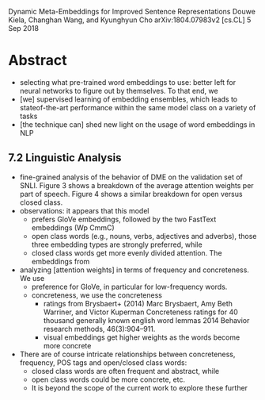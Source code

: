 Dynamic Meta-Embeddings for Improved Sentence Representations
Douwe Kiela, Changhan Wang, and Kyunghyun Cho
arXiv:1804.07983v2 [cs.CL] 5 Sep 2018

# Abstract

* selecting what pre-trained word embeddings to use:
  better left for neural networks to figure out by themselves. To that end, we
* [we] supervised learning of embedding ensembles, which leads to
  stateof-the-art performance within the same model class on a variety of
  tasks
* [the technique can] shed new light on the usage of word embeddings in NLP

## 7.2 Linguistic Analysis

* fine-grained analysis of the behavior of DME 
  on the validation set of SNLI. Figure 3 shows a breakdown of the 
  average attention weights per part of speech. 
  Figure 4 shows a similar breakdown for open versus closed class.
* observations: it appears that this model 
  * prefers GloVe embeddings, followed by the two FastText embeddings (Wp CmmC)
  * open class words (e.g., nouns, verbs, adjectives and adverbs), those three
    embedding types are strongly preferred, while 
  * closed class words get more evenly divided attention. The embeddings from
* analyzing [attention weights] in terms of frequency and concreteness. We use
  * preference for GloVe, in particular for low-frequency words. 
  * concreteness, we use the concreteness 
    * ratings from Brysbaert+ (2014)
      Marc Brysbaert, Amy Beth Warriner, and Victor Kuperman 
      Concreteness ratings for 40 thousand generally known english word lemmas
      2014 Behavior research methods, 46(3):904–911.
    * visual embeddings get higher weights as the words become more concrete
* There are of course intricate relationships between 
  concreteness, frequency, POS tags and open/closed class words: 
  * closed class words are often frequent and abstract, while 
  * open class words could be more concrete, etc. 
  * It is beyond the scope of the current work to explore these further
